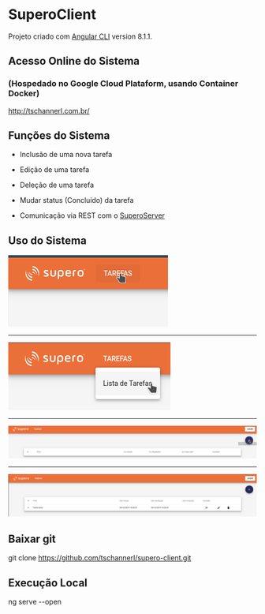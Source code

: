 # SuperoClient

Projeto criado com [Angular CLI](https://github.com/angular/angular-cli) version 8.1.1.

## Acesso Online do Sistema 
### (Hospedado no Google Cloud Plataform, usando Container Docker)

http://tschannerl.com.br/

## Funções do Sistema
* Inclusão de uma nova tarefa
* Edição de uma tarefa
* Deleção de uma tarefa
* Mudar status (Concluído) da tarefa

* Comunicação via REST com o [SuperoServer](https://github.com/tschannerl/supero-server)

## Uso do Sistema

<img src="src/assets/prints/1.png">
<hr/>
<img src="src/assets/prints/2.png">
<hr/>
<img src="src/assets/prints/3.png">
<hr/>
<img src="src/assets/prints/4.png">


## Baixar git
git clone https://github.com/tschannerl/supero-client.git

## Execução Local
ng serve --open
